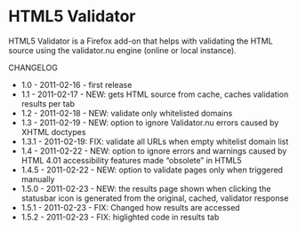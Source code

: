 # HTML5 Validator

HTML5 Validator is a Firefox add-on that helps with validating the HTML source using the validator.nu engine (online or local instance).


CHANGELOG

* 1.0 - 2011-02-16 - first release
* 1.1 - 2011-02-17 - NEW: gets HTML source from cache, caches validation results per tab
* 1.2 - 2011-02-18 - NEW: validate only whitelisted domains
* 1.3 - 2011-02-19 - NEW: option to ignore Validator.nu errors caused by XHTML doctypes
* 1.3.1 - 2011-02-19: FIX: validate all URLs when empty whitelist domain list
* 1.4 - 2011-02-22 - NEW: option to ignore errors and warnings caused by HTML 4.01 accessibility features made “obsolete” in HTML5
* 1.4.5 - 2011-02-22 - NEW: option to validate pages only when triggered manually
* 1.5.0 - 2011-02-23 - NEW: the results page shown when clicking the statusbar icon is generated from the original, cached, validator response
* 1.5.1 - 2011-02-23 - FIX: Changed how results are accessed
* 1.5.2 - 2011-02-23 - FIX: higlighted code in results tab